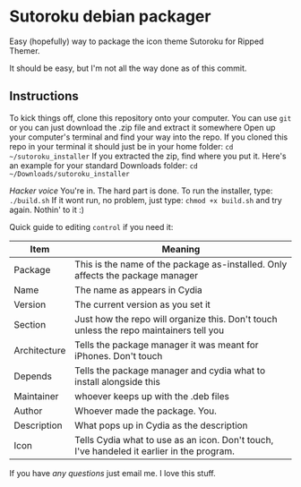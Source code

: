 # Sutoroku debian packager
Easy (hopefully) way to package the icon theme Sutoroku for Ripped Themer.

It should be easy, but I'm not all the way done as of this commit.

## Instructions
To kick things off, clone this repository onto your computer. 
You can use `git` or you can just download the .zip file and extract it somewhere
Open up your computer's terminal and find your way into the repo.
If you cloned this repo in your terminal it should just be in your home folder:
`cd ~/sutoroku_installer`
If you extracted the zip, find where you put it.
Here's an example for your standard Downloads folder:
`cd ~/Downloads/sutoroku_installer`

*Hacker voice* You're in.
The hard part is done. 
To run the installer, type:
`./build.sh`
If it wont run, no problem, just type:
`chmod +x build.sh`
and try again. Nothin' to it :)

Quick guide to editing `control` if you need it:

Item | Meaning
--- | ---
Package | This is the name of the package as-installed. Only affects the package manager
Name | The name as appears in Cydia
Version | The current version as you set it
Section | Just how the repo will organize this. Don't touch unless the repo maintainers tell you
Architecture | Tells the package manager it was meant for iPhones. Don't touch
Depends | Tells the package manager and cydia what to install alongside this
Maintainer | whoever keeps up with the .deb files
Author | Whoever made the package. You.
Description | What pops up in Cydia as the description
Icon | Tells Cydia what to use as an icon. Don't touch, I've handeled it earlier in the program.

If you have *any questions* just email me. I love this stuff.
